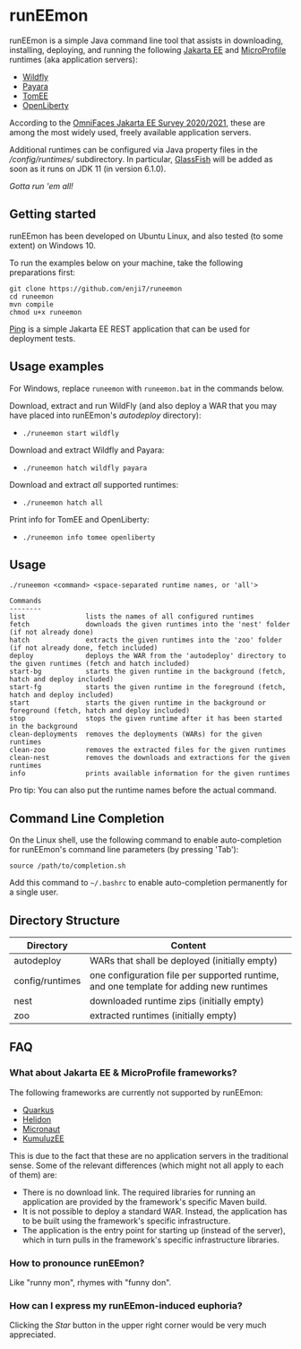 # runEEmon

runEEmon is a simple Java command line tool that assists in downloading, installing, deploying, and running the following [Jakarta EE](https://jakarta.ee) and [MicroProfile](https://microprofile.io) runtimes (aka application servers):

 * [Wildfly](https://www.wildfly.org/)
 * [Payara](https://www.payara.fish/)
 * [TomEE](https://tomee.apache.org/)
 * [OpenLiberty](https://openliberty.io/)
 
According to the [OmniFaces Jakarta EE Survey 2020/2021](https://arjan-tijms.omnifaces.org/2021/02/jakarta-ee-survey-20202021-results.html), these are among the most widely used, freely available application servers.

Additional runtimes can be configured via Java property files in the */config/runtimes/* subdirectory. In particular, [GlassFish](https://glassfish.org/) will be added as soon as it runs on JDK 11 (in version 6.1.0).

*Gotta run 'em all!*

## Getting started

runEEmon has been developed on Ubuntu Linux, and also tested (to some extent) on Windows 10.

To run the examples below on your machine, take the following preparations first:

```
git clone https://github.com/enji7/runeemon
cd runeemon
mvn compile
chmod u+x runeemon
```

[Ping](https://github.com/enji7/ping) is a simple Jakarta EE REST application that can be used for deployment tests.

## Usage examples

For Windows, replace `runeemon` with `runeemon.bat` in the commands below.

Download, extract and run WildFly (and also deploy a WAR that you may have placed into runEEmon's *autodeploy* directory):

 * `./runeemon start wildfly`

Download and extract Wildfly and Payara:

 * `./runeemon hatch wildfly payara`

Download and extract *all* supported runtimes:

 * `./runeemon hatch all`

Print info for TomEE and OpenLiberty:

 * `./runeemon info tomee openliberty`

## Usage

```
./runeemon <command> <space-separated runtime names, or 'all'>

Commands
--------
list               lists the names of all configured runtimes
fetch              downloads the given runtimes into the 'nest' folder (if not already done)
hatch              extracts the given runtimes into the 'zoo' folder (if not already done, fetch included)
deploy             deploys the WAR from the 'autodeploy' directory to the given runtimes (fetch and hatch included)
start-bg           starts the given runtime in the background (fetch, hatch and deploy included)
start-fg           starts the given runtime in the foreground (fetch, hatch and deploy included)
start              starts the given runtime in the background or foreground (fetch, hatch and deploy included)
stop               stops the given runtime after it has been started in the background
clean-deployments  removes the deployments (WARs) for the given runtimes
clean-zoo          removes the extracted files for the given runtimes
clean-nest         removes the downloads and extractions for the given runtimes
info               prints available information for the given runtimes
```

Pro tip: You can also put the runtime names before the actual command.

## Command Line Completion

On the Linux shell, use the following command to enable auto-completion for runEEmon's command line parameters (by pressing 'Tab'):

`source /path/to/completion.sh`

Add this command to `~/.bashrc` to enable auto-completion permanently for a single user.

## Directory Structure

| Directory | Content |
| --- | --- |
| autodeploy | WARs that shall be deployed (initially empty) |
| config/runtimes | one configuration file per supported runtime, and one template for adding new runtimes |
| nest | downloaded runtime zips (initially empty) |
| zoo | extracted runtimes (initially empty) |

## FAQ

### What about Jakarta EE & MicroProfile frameworks?

The following frameworks are currently not supported by runEEmon:

 * [Quarkus](https://quarkus.io/)
 * [Helidon](https://helidon.io/)
 * [Micronaut](https://micronaut.io)
 * [KumuluzEE](https://ee.kumuluz.com/)

This is due to the fact that these are no application servers in the traditional sense.
Some of the relevant differences (which might not all apply to each of them) are:

 * There is no download link. The required libraries for running an application are provided by the framework's specific Maven build.
 * It is not possible to deploy a standard WAR. Instead, the application has to be built using the framework's specific infrastructure.
 * The application is the entry point for starting up (instead of the server), which in turn pulls in the framework's specific infrastructure libraries.

### How to pronounce runEEmon?

Like "runny mon", rhymes with "funny don".

### How can I express my runEEmon-induced euphoria?

Clicking the *Star* button in the upper right corner would be very much appreciated.

